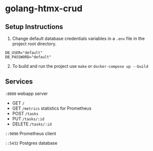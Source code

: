 # golang-htmx-crud

## Setup Instructions

1. Change default database credentials variables in a `.env` file in the project root directory.

```
DB_USER="default"
DB_PASSWORD="default"
```

2. To build and run the project use `make` or `docker-compose up --build`

## Services

`:8080` webapp server

- GET `/`
- GET `/metrics` statistics for Prometheus
- POST `/tasks`
- PUT `/tasks/:id`
- DELETE `/tasks/:id`

`::9090` Prometheus client

`::5432` Postgres database
